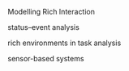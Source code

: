 
Modelling Rich Interaction

status–event analysis

rich environments in task analysis

sensor-based systems
